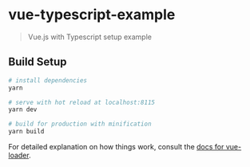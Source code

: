 # vue-typescript-example

> Vue.js with Typescript setup example

## Build Setup

``` bash
# install dependencies
yarn

# serve with hot reload at localhost:8115
yarn dev

# build for production with minification
yarn build
```

For detailed explanation on how things work, consult the [docs for vue-loader](http://vuejs.github.io/vue-loader).

